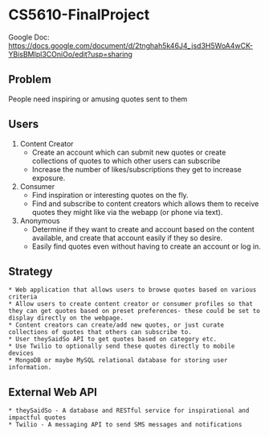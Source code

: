 # CS5610-FinalProject

Google Doc: https://docs.google.com/document/d/2tnghah5k46J4_jsd3H5WoA4wCK-YBisBMIpl3COniOo/edit?usp=sharing
## Problem
People need inspiring or amusing quotes sent to them
## Users
1. Content Creator
	* Create an account which can submit new quotes or create collections of quotes to which other users can subscribe
	* Increase the number of likes/subscriptions they get to increase exposure.
1. Consumer
	* Find inspiration or interesting quotes on the fly.
	* Find and subscribe to content creators which allows them to receive quotes they might like via the webapp (or phone via text).
1. Anonymous
	* Determine if they want to create and account based on the content available, and create that account easily if they so desire.
	* Easily find quotes even without having to create an account or log in.

## Strategy 
	* Web application that allows users to browse quotes based on various criteria
	* Allow users to create content creator or consumer profiles so that they can get quotes based on preset preferences- these could be set to display directly on the webpage.
	* Content creators can create/add new quotes, or just curate collections of quotes that others can subscribe to.
	* User theySaidSo API to get quotes based on category etc. 
	* Use Twilio to optionally send these quotes directly to mobile devices
	* MongoDB or maybe MySQL relational database for storing user information.
## External Web API
	* theySaidSo - A database and RESTful service for inspirational and impactful quotes
	* Twilio - A messaging API to send SMS messages and notifications
